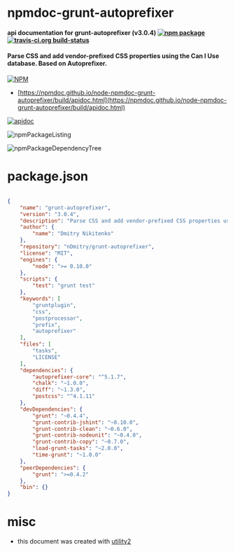 # npmdoc-grunt-autoprefixer

#### api documentation for  grunt-autoprefixer (v3.0.4)  [![npm package](https://img.shields.io/npm/v/npmdoc-grunt-autoprefixer.svg?style=flat-square)](https://www.npmjs.org/package/npmdoc-grunt-autoprefixer) [![travis-ci.org build-status](https://api.travis-ci.org/npmdoc/node-npmdoc-grunt-autoprefixer.svg)](https://travis-ci.org/npmdoc/node-npmdoc-grunt-autoprefixer)

#### Parse CSS and add vendor-prefixed CSS properties using the Can I Use database. Based on Autoprefixer.

[![NPM](https://nodei.co/npm/grunt-autoprefixer.png?downloads=true&downloadRank=true&stars=true)](https://www.npmjs.com/package/grunt-autoprefixer)

- [https://npmdoc.github.io/node-npmdoc-grunt-autoprefixer/build/apidoc.html](https://npmdoc.github.io/node-npmdoc-grunt-autoprefixer/build/apidoc.html)

[![apidoc](https://npmdoc.github.io/node-npmdoc-grunt-autoprefixer/build/screenCapture.buildCi.browser.%252Ftmp%252Fbuild%252Fapidoc.html.png)](https://npmdoc.github.io/node-npmdoc-grunt-autoprefixer/build/apidoc.html)

![npmPackageListing](https://npmdoc.github.io/node-npmdoc-grunt-autoprefixer/build/screenCapture.npmPackageListing.svg)

![npmPackageDependencyTree](https://npmdoc.github.io/node-npmdoc-grunt-autoprefixer/build/screenCapture.npmPackageDependencyTree.svg)



# package.json

```json

{
    "name": "grunt-autoprefixer",
    "version": "3.0.4",
    "description": "Parse CSS and add vendor-prefixed CSS properties using the Can I Use database. Based on Autoprefixer.",
    "author": {
        "name": "Dmitry Nikitenko"
    },
    "repository": "nDmitry/grunt-autoprefixer",
    "license": "MIT",
    "engines": {
        "node": ">= 0.10.0"
    },
    "scripts": {
        "test": "grunt test"
    },
    "keywords": [
        "gruntplugin",
        "css",
        "postprocessor",
        "prefix",
        "autoprefixer"
    ],
    "files": [
        "tasks",
        "LICENSE"
    ],
    "dependencies": {
        "autoprefixer-core": "^5.1.7",
        "chalk": "~1.0.0",
        "diff": "~1.3.0",
        "postcss": "^4.1.11"
    },
    "devDependencies": {
        "grunt": "~0.4.4",
        "grunt-contrib-jshint": "~0.10.0",
        "grunt-contrib-clean": "~0.6.0",
        "grunt-contrib-nodeunit": "~0.4.0",
        "grunt-contrib-copy": "~0.7.0",
        "load-grunt-tasks": "~2.0.0",
        "time-grunt": "~1.0.0"
    },
    "peerDependencies": {
        "grunt": ">=0.4.2"
    },
    "bin": {}
}
```



# misc
- this document was created with [utility2](https://github.com/kaizhu256/node-utility2)
